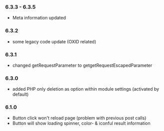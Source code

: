 ### 6.3.3 - 6.3.5
- Meta information updated

### 6.3.2
- some legacy code update (OXID related)

### 6.3.1
- changed getRequestParameter to getgetRequestEscapedParameter

### 6.3.0
- added PHP only deletion as option within module settings (activated by default)

### 6.1.0
- Button click won't reload page (problem with previous post calls)
- Button will show loading spinner, color- & iconful result information